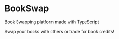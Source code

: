 # BookSwap
Book Swapping platform made with TypeScript

Swap your books with others or trade for book credits!